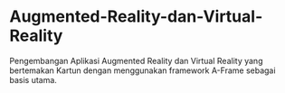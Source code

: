 # Augmented-Reality-dan-Virtual-Reality
Pengembangan Aplikasi Augmented Reality dan Virtual Reality yang bertemakan Kartun dengan menggunakan framework A-Frame sebagai basis utama.
